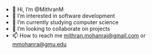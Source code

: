 - 👋 Hi, I’m @MithranM
- 👀 I’m interested in software development
- 🌱 I’m currently studying computer science
- 💞️ I’m looking to collaborate on projects
- 📫 How to reach me mithran.mohanraj@gmail.com or mmohanra@gmu.edu

<!---
MithranM/MithranM is a ✨ special ✨ repository because its `README.md` (this file) appears on your GitHub profile.
You can click the Preview link to take a look at your changes.
--->
